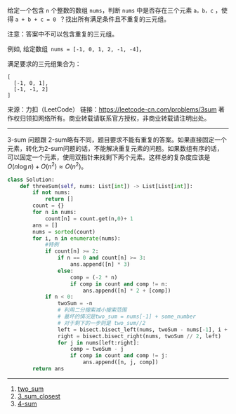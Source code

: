 给定一个包含 `n` 个整数的数组 `nums`，判断 `nums` 中是否存在三个元素 `a，b，c` ，使得 `a + b + c = 0 `？找出所有满足条件且不重复的三元组。

注意：答案中不可以包含重复的三元组。

例如, 给定数组` nums = [-1, 0, 1, 2, -1, -4]`，

满足要求的三元组集合为：
```
[
  [-1, 0, 1],
  [-1, -1, 2]
]
```

来源：力扣（LeetCode）
链接：https://leetcode-cn.com/problems/3sum
著作权归领扣网络所有。商业转载请联系官方授权，非商业转载请注明出处。

---

3-sum 问题跟 2-sum略有不同，题目要求不能有重复的答案。如果直接固定一个元素，转化为2-sum问题的话，不能解决重复元素的问题。如果数组有序的话，可以固定一个元素，使用双指针来找剩下两个元素。这样总的复杂度应该是$O(n\log n)+O(n^2) \approx O(n^2)$。

```python
class Solution:
    def threeSum(self, nums: List[int]) -> List[List[int]]:
        if not nums:
            return []
        count = {}
        for n in nums:
            count[n] = count.get(n,0)+ 1
        ans = []
        nums = sorted(count)
        for i, n in enumerate(nums):
            #特例
            if count[n] >= 2:
                if n == 0 and count[n] >= 3:
                    ans.append([n] * 3)
                else:
                    comp = (-2 * n)
                    if comp in count and comp != n:
                        ans.append([n] * 2 + [comp])
            if n < 0:
                twoSum = -n
                # 利用二分搜索减小搜索范围
                # 最坏的情况是two_sum = nums[-1] + some_number
                # 对于剩下的一步则是 two_sum//2
                left = bisect.bisect_left(nums, twoSum - nums[-1], i + 1)
                right = bisect.bisect_right(nums, twoSum // 2, left)
                for j in nums[left:right]:
                    comp = twoSum - j
                    if comp in count and comp != j:
                        ans.append([n, j, comp])
        return ans
```



---
1. [two_sum](./1.two_sum.md)
2. [3_sum_closest](.\16.3-sum-closest.md)
3. [4-sum](18.4-sum.md)
